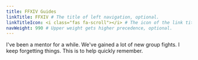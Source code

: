 ```yaml
---
title: FFXIV Guides
linkTitle: FFXIV # The title of left navigation, optional.
linkTitleIcon: <i class="fas fa-scroll"></i> # The icon of the link title, optional.
navWeight: 990 # Upper weight gets higher precedence, optional.
---
```


I've been a mentor for a while. We've gained a lot of new group fights. I keep forgetting things. This is to help quickly remember.
